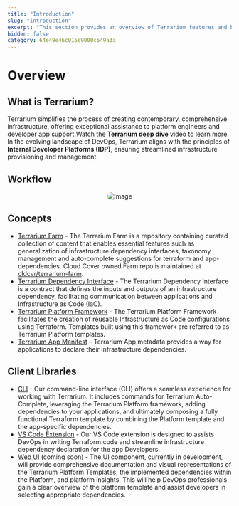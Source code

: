 ```yaml
---
title: "Introduction"
slug: "introduction"
excerpt: "This section provides an overview of Terrarium features and benefits."
hidden: false
category: 64e49e46c016e9000c549a3a
---
```


# Overview

## What is Terrarium?
Terrarium simplifies the process of creating contemporary, comprehensive infrastructure, offering exceptional assistance to platform engineers and developer app support.Watch the [**Terrarium deep dive**](https://storage.googleapis.com/codepipes-assets/terrarium/assets/deepdiveterrarium.mp4) video to learn more.
In the evolving landscape of DevOps, Terrarium aligns with the principles of **Internal Developer Platforms (IDP)**, ensuring streamlined infrastructure provisioning and management.

## Workflow

<div align="center">
  <img src="https://storage.googleapis.com/codepipes-assets/terrarium/assets/Architecture.jpeg" alt="Image" style="border-radius: 10px;">
</div>

## Concepts

- [Terrarium Farm](https://terrarium.readme.io/docs/terrarium-farm) - The Terrarium Farm is a repository containing curated collection of content that enables essential features such as generalization of infrastructure dependency interfaces, taxonomy management and auto-complete suggestions for terraform and app-dependencies. Cloud Cover owned Farm repo is maintained at [cldcvr/terrarium-farm](https://github.com/cldcvr/terrarium-farm).
- [Terrarium Dependency Interface](https://terrarium.readme.io/docs/dependency-interface) - The Terrarium Dependency Interface is a contract that defines the inputs and outputs of an infrastructure dependency, facilitating communication between applications and Infrastructure as Code (IaC).
- [Terrarium Platform Framework](https://terrarium.readme.io/docs/terrarium-platform-template-framework-doc) - The Terrarium Platform Framework facilitates the creation of reusable Infrastructure as Code configurations using Terraform. Templates built using this framework are referred to as Terrarium Platform templates.
- [Terrarium App Manifest](https://terrarium.readme.io/docs/app-manifest) - Terrarium App metadata provides a way for applications to declare their infrastructure dependencies.


## Client Libraries

- [CLI](./setup.md) - Our command-line interface (CLI) offers a seamless experience for working with Terrarium. It includes commands for Terrarium Auto-Complete, leveraging the Terrarium Platform framework, adding dependencies to your applications, and ultimately composing a fully functional Terraform template by combining the Platform template and the app-specific dependencies.
- [VS Code Extension](https://github.com/cldcvr/terrarium-vscode-plugin) - Our VS Code extension is designed to assists DevOps in writing Terraform code and streamline infrastructure dependency declaration for the app Developers.
- [Web UI](https://github.com/cldcvr/terrarium-frontend) (coming soon) - The UI component, currently in development, will provide comprehensive documentation and visual representations of the Terrarium Platform Templates, the implemented dependencies within the Platform, and platform insights. This will help DevOps professionals gain a clear overview of the platform template and assist developers in selecting appropriate dependencies.

